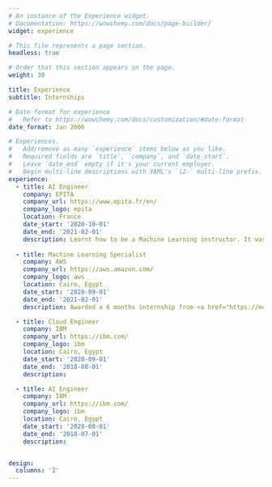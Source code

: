```yaml
---
# An instance of the Experience widget.
# Documentation: https://wowchemy.com/docs/page-builder/
widget: experience

# This file represents a page section.
headless: true

# Order that this section appears on the page.
weight: 38

title: Experience
subtitle: Internships

# Date format for experience
#   Refer to https://wowchemy.com/docs/customization/#date-format
date_format: Jan 2006

# Experiences.
#   Add/remove as many `experience` items below as you like.
#   Required fields are `title`, `company`, and `date_start`.
#   Leave `date_end` empty if it's your current employer.
#   Begin multi-line descriptions with YAML's `|2-` multi-line prefix.
experience:
  - title: AI Engineer
    company: EPITA
    company_url: https://www.epita.fr/en/
    company_logo: epita
    location: France
    date_start: '2020-10-01'
    date_end: '2021-02-01'
    description: Learnt how to be a Machine Learning instructor. It was fully funded by <a href="https://www.iti.gov.eg/iti/home" target="_blank">ITI</a> 
    
  - title: Machine Learning Specialist
    company: AWS
    company_url: https://aws.amazon.com/
    company_logo: aws
    location: Cairo, Egypt
    date_start: '2020-09-01'
    date_end: '2021-02-01'
    description: Awarded a 6 months internship from <a href="https://mcit.gov.eg/en/Media_Center/Press_Room/Press_Releases/45746" target="_blank">MCIT</a>

  - title: Cloud Engineer
    company: IBM
    company_url: https://ibm.com/
    company_logo: ibm
    location: Cairo, Egypt
    date_start: '2020-09-01'
    date_end: '2018-08-01'
    description: 

  - title: AI Engineer
    company: IBM
    company_url: https://ibm.com/
    company_logo: ibm
    location: Cairo, Egypt
    date_start: '2020-08-01'
    date_end: '2018-07-01'
    description: 


design:
  columns: '2'
---
```

